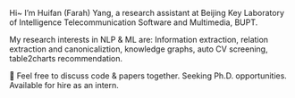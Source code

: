 Hi~ I’m Huifan (Farah) Yang, a research assistant at Beijing Key Laboratory of Intelligence Telecommunication Software and Multimedia, BUPT.

My research interests in NLP & ML are: Information extraction, relation extraction and canonicaliztion, knowledge graphs, auto CV screening, table2charts recommendation.

🙌 Feel free to discuss code & papers together. Seeking Ph.D. opportunities. Available for hire as an intern.
